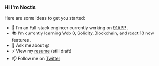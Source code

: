 ### Hi I'm Noctis 

Here are some ideas to get you started:
- 🔭 I’m an Full-stack engineer currently working on [91APP](https://www.91app.com/) .
- 📚 I’m currently learning Web 3, Solidity, Blockchain, and react 18 new features .
- 💬 Ask me about @
- ⚡ View my [resume](https://noctis-tech-blog.vercel.app/resume) (still draft)
- 📫 Follow me on [Twitter](https://twitter.com/HsuNoctis)

